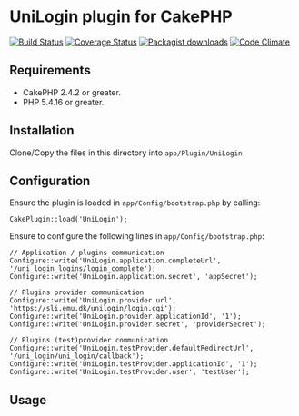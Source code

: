 # UniLogin plugin for CakePHP

[![Build Status](https://travis-ci.org/Oefenweb/cakephp-uni-login.png?branch=master)](https://travis-ci.org/Oefenweb/cakephp-uni-login) [![Coverage Status](https://coveralls.io/repos/Oefenweb/cakephp-uni-login/badge.png)](https://coveralls.io/r/Oefenweb/cakephp-uni-login) [![Packagist downloads](http://img.shields.io/packagist/dt/Oefenweb/cakephp-uni-login.svg)](https://packagist.org/packages/oefenweb/cakephp-uni-login) [![Code Climate](https://codeclimate.com/github/Oefenweb/cakephp-uni-login/badges/gpa.svg)](https://codeclimate.com/github/Oefenweb/cakephp-uni-login)

## Requirements

* CakePHP 2.4.2 or greater.
* PHP 5.4.16 or greater.

## Installation

Clone/Copy the files in this directory into `app/Plugin/UniLogin`

## Configuration

Ensure the plugin is loaded in `app/Config/bootstrap.php` by calling:

```
CakePlugin::load('UniLogin');
```

Ensure to configure the following lines in `app/Config/bootstrap.php`:

```
// Application / plugins communication
Configure::write('UniLogin.application.completeUrl', '/uni_login_logins/login_complete');
Configure::write('UniLogin.application.secret', 'appSecret');

// Plugins provider communication
Configure::write('UniLogin.provider.url', 'https://sli.emu.dk/unilogin/login.cgi');
Configure::write('UniLogin.provider.applicationId', '1');
Configure::write('UniLogin.provider.secret', 'providerSecret');

// Plugins (test)provider communication
Configure::write('UniLogin.testProvider.defaultRedirectUrl', '/uni_login/uni_login/callback');
Configure::write('UniLogin.testProvider.applicationId', '1');
Configure::write('UniLogin.testProvider.user', 'testUser');
```

## Usage

```
```
